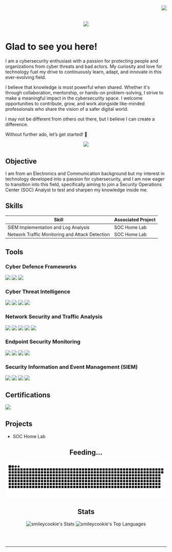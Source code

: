 <img align="right" src="https://visitor-badge.laobi.icu/badge?page_id=smileycookie.smileycookie" />
<h1 align="center">
    <img src="https://readme-typing-svg.herokuapp.com/?font=MRighteous&size=35&center=true&vCenter=true&width=500&height=70&duration=4000&lines=Hi+There!+👋;+I'm+Ripunjay+Singh!;" />
</h1>

# Glad to see you here!  
I am a cybersecurity enthusiast with a passion for protecting people and organizations from cyber threats and bad actors. My curiosity and love for technology fuel my drive to continuously learn, adapt, and innovate in this ever-evolving field.

I believe that knowledge is most powerful when shared. Whether it's through collaboration, mentorship, or hands-on problem-solving, I strive to make a meaningful impact in the cybersecurity space. I welcome opportunities to contribute, grow, and work alongside like-minded professionals who share the vision of a safer digital world.

I may not  be different from others out there, but I believe I can create a difference.

Without further ado, let’s get started! 🚀


<div align="center"> 
<!--   <a href="mailto:"> -->
<!--     <img src="https://img.shields.io/badge/Gmail-333333?style=for-the-badge&logo=gmail&logoColor=red" /> -->
  </a>
  <a href="https://www.linkedin.com/in/curicodemoore/" target="_blank">
    <img src="https://img.shields.io/badge/LinkedIn-0077B5?style=for-the-badge&logo=linkedin&logoColor=white" target="_blank" />
  </a>
</div>

## Objective

I am from an Electronics and Communication background but my interest in technology developed into a passion for cybersecurity, and I am now eager to transition into this field, specifically aiming to join a Security Operations Center (SOC) Analyst to test and sharpen my knowledge inside me.


## Skills

| Skill                                         | Associated Project         |
|-----------------------------------------------|----------------------------|
| SIEM Implementation and Log Analysis          | SOC Home Lab|
| Network Traffic Monitoring and Attack Detection | SOC Home Lab|


## Tools

### Cyber Defence Frameworks
<div>
    <img src="https://img.shields.io/badge/-Cyber Kill Chain-1679A7?&style=for-the-badge&logo=Cyber Kill Chain&logoColor=white" />
    <img src="https://img.shields.io/badge/-Unified Kill Chain-EF3B2D?&style=for-the-badge&logo=Unified Kill Chain&logoColor=white" />
    <img src="https://img.shields.io/badge/-Diamond Model-777BB4?&style=for-the-badge&logo=Diamond Model&logoColor=white" />
</div>

### Cyber Threat Intelligence
<div>
    <img src="https://img.shields.io/badge/-Yara-1679A7?&style=for-the-badge&logo=Yara&logoColor=white" />
    <img src="https://img.shields.io/badge/-OpenCTI-EF3B2D?&style=for-the-badge&logo=OpenCTI&logoColor=white" />
    <img src="https://img.shields.io/badge/-MISP-777BB4?&style=for-the-badge&logo=MISP&logoColor=white" />
    <img src="https://img.shields.io/badge/-MITRE ATT&CK-b84592?&style=for-the-badge&logo=MITRE ATT&CK®&logoColor=white" />
</div>

### Network Security and Traffic Analysis
<div>
    <img src="https://img.shields.io/badge/-Wireshark-1679A7?&style=for-the-badge&logo=Wireshark&logoColor=white" />
    <img src="https://img.shields.io/badge/-Snort-EF3B2D?&style=for-the-badge&logo=Snort&logoColor=white" />
    <img src="https://img.shields.io/badge/-Zeek-777BB4?&style=for-the-badge&logo=Zeek&logoColor=white" />
    <img src="https://img.shields.io/badge/-Brim-003666?&style=for-the-badge&logo=Brim&logoColor=white" />
    <img src="https://img.shields.io/badge/-Network Miner-8e43e7?&style=for-the-badge&logo=Network Miner&logoColor=white" />
</div>

### Endpoint Security Monitoring 
<div>
    <img src="https://img.shields.io/badge/-Sysinternals-00A4EF?&style=for-the-badge&logo=Sysinternals&logoColor=white" />
    <img src="https://img.shields.io/badge/-Sysmon-4B275F?&style=for-the-badge&logo=Sysmon&logoColor=white" />
    <img src="https://img.shields.io/badge/-Wazuh-b84592?&style=for-the-badge&logo=Wazuh&logoColor=white" />
     <img src="https://img.shields.io/badge/-Velociraptor-94d84a?&style=for-the-badge&logo=Velociraptor&logoColor=white" />
</div>

### Security Information and Event Management (SIEM)
<div>
    <img src="https://img.shields.io/badge/-Google Chronical-0078D4?&style=for-the-badge&logo=Google&logoColor=white" />
    <img src="https://img.shields.io/badge/-Splunk-000000?&style=for-the-badge&logo=Splunk&logoColor=white" />
    <img src="https://img.shields.io/badge/-ELK Stack-005571?&style=for-the-badge&logo=Elastic&logoColor=white" />
    <img src="https://img.shields.io/badge/-Wazuh-b84592?&style=for-the-badge&logo=Wazuh&logoColor=white" />
</div>

## Certifications
<div>
<img src="https://img.shields.io/badge/-Google Cybersecurity Professional-0078D4?&style=for-the-badge&logo=Google&logoColor=white" />
<!-- <img src="https://img.shields.io/badge/-Network%2B-007ACC?&style=for-the-badge&logo=CompTIA&logoColor=white" /> -->
<!-- <img src="https://img.shields.io/badge/-A%2B-4D4D4D?&style=for-the-badge&logo=CompTIA&logoColor=white" /> -->
<!-- <img src="https://img.shields.io/badge/-CDSA-006400?&style=for-the-badge&logoColor=white" /> -->
<!-- <img src="https://img.shields.io/badge/-CCD-000080?&style=for-the-badge&logoColor=white" /> -->
</div>

## Projects
- SOC Home Lab

<div align="center">
    
## Feeding...

    
![snake gif](https://github.com/smileycookie/smileycookie/blob/output/github-snake-dark.svg)

<h2 align="center"> Stats </h2>

![smileycookie's Stats](https://github-readme-stats.vercel.app/api?username=smileycookie&theme=outrun&show_icons=true&hide_border=true&count_private=true)
![smileycookie's Top Languages](https://github-readme-stats.vercel.app/api/top-langs/?username=smileycookie&theme=outrun&show_icons=true&hide_border=true&layout=compact)

<br/><br/>

<hr/>

<br/>



<br/>
